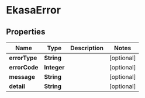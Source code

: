 # EkasaError

## Properties

Name | Type | Description | Notes
------------ | ------------- | ------------- | -------------
**errorType** | **String** |  | [optional] 
**errorCode** | **Integer** |  | [optional] 
**message** | **String** |  | [optional] 
**detail** | **String** |  | [optional] 
